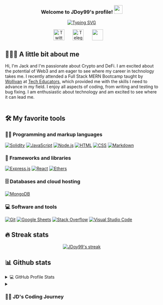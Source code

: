 <!-- Title -->
<h3 align="center">
  Welcome to JDoy99's profile!
  <img src="https://media.giphy.com/media/hvRJCLFzcasrR4ia7z/giphy.gif" width="28">
</h3>

<!-- Typing SVG -->
<p align="center">
  <a href="https://git.io/typing-svg"><img src="https://readme-typing-svg.demolab.com?font=Fira+Code&size=22&pause=2000&color=9A00FF&center=true&vCenter=true&width=435&lines=+Blockchain+Developer;Full+Stack+Web3+Development;Experienced+with+MERN+Stack" alt="Typing SVG" /></a>
</p>


<!-- Social icons section -->
<p align="center">
  <a href="https://twitter.com/JDoy99"><img width="36px" alt="Twitter" title="Twitter" src="https://github.com/JDoy99/JDoy99/blob/main/icons/64px/003-twitter.png"/></a>
  &#8287;&#8287;&#8287;&#8287;&#8287;
   <a href="https://t.me/JD0x2e"><img width="36px" alt="Telegram" title="Telegram" src="https://github.com/JDoy99/JDoy99/blob/main/icons/64px/001-telegram.png"/></a>
  &#8287;&#8287;&#8287;&#8287;&#8287;
   <a href="discordapp.com/users/873984314650558524" alt="Discord"><img width="36px" src="https://github.com/JDoy99/JDoy99/blob/main/icons/64px/002-discord.png"/></a>
  &#8287;&#8287;&#8287;&#8287;&#8287;
</p>

<!-- Social badges section -->
<!-- <p align="center">
  <a href="https://github.com/DenverCoder1?tab=repositories&sort=stargazers">
    <img alt="total stars" title="Total stars on GitHub" src="https://custom-icon-badges.demolab.com/github/stars/JDoy99?color=9A00FF&style=for-the-badge&labelColor=7d00cf&logo=star"/></a>
  <a href="https://github.com/JDoy99?tab=followers">
    <img alt="followers" title="Follow me on Github" src="https://custom-icon-badges.demolab.com/github/followers/JDoy99?color=236ad3&labelColor=1155ba&style=for-the-badge&logo=person-add&label=Follow&logoColor=white"/></a>
  <a href="https://github.com/DenverCoder1/Simple-View-Counter">
    <img alt="views" title="GitHub profile views" src="https://freshidea.com/jonah/app/DenverCoder1-profile-views"/></a>
</p>
 -->
 
## 🧑🏻‍💻 A little bit about me

Hi, I'm Jack and I'm passionate about Crypto and DeFi. I am excited about the potential of Web3 and am eager to see where my career in technology takes me. I recently attended a Full Stack MERN Bootcamp taught by [Wollivan](https://github.com/Wollivan) at [Tech Educators](https://techeducators.co.uk/), which provided me with the skills I need to advance in my field. I enjoy all aspects of coding, from writing and testing to bug fixing. I am enthusiastic about technology and am excited to see where it can lead me.
</br>
</br>

## 🛠️ My favorite tools

### 👨‍💻 Programming and markup languages

<p>
      <a href="https://github.com/search?q=user%3ADenverCoder1+language%3Asolidity"><img alt="Solidity" src="https://img.shields.io/badge/Solidity-000000?logo=Solidity&logoColor=white"></a>
      <a href="https://github.com/search?q=user%3ADenverCoder1+language%3Ajavascript"><img alt="JavaScript" src="https://img.shields.io/badge/JavaScript-F7DF1E.svg?logo=javascript&logoColor=black"></a>
      <a href="https://github.com/search?q=user%3ADenverCoder1+language%3Ajavascript"><img alt="Node.js" src="https://img.shields.io/badge/Node.js-43853D.svg?logo=node.js&logoColor=white"></a>
    <a href="https://github.com/search?q=user%3ADenverCoder1+language%3Ahtml"><img alt="HTML" src="https://img.shields.io/badge/HTML-E34F26.svg?logo=html5&logoColor=white"></a>
    <a href="https://github.com/search?q=user%3ADenverCoder1+language%3Acss"><img alt="CSS" src="https://img.shields.io/badge/CSS-1572B6.svg?logo=css3&logoColor=white"></a>
    <a href="https://github.com/search?q=user%3ADenverCoder1+language%3Amarkdown"><img alt="Markdown" src="https://img.shields.io/badge/Markdown-000000.svg?logo=markdown&logoColor=white"></a>
</p>

### 🧰 Frameworks and libraries
<p>
  <a href="#"><img alt="Express.js" src="https://img.shields.io/badge/Express.js-404d59.svg?logo=express&logoColor=white"></a>
  <a href="#"><img alt="React" src="https://img.shields.io/badge/React-20232a.svg?logo=react&logoColor=%2361DAFB"></a>
  <a href="#"><img alt="Ethers" src="https://img.shields.io/badge/ethers.js-20232a.svg?logo=ethers.js&logoColor=%2361DAFB"></a>
</p>

### 🗄️ Databases and cloud hosting

<p>
  <a href="#"><img alt="MongoDB" src ="https://img.shields.io/badge/MongoDB-4ea94b.svg?logo=mongodb&logoColor=white"></a>
  
</p>

### 💻 Software and tools

<p>
   <a href="#"><img alt="Git" src="https://img.shields.io/badge/Git-F05033.svg?logo=git&logoColor=white"></a>
   <a href="#"><img alt="Google Sheets" src="https://img.shields.io/badge/Sheets-34A853.svg?logo=google%20sheets&logoColor=white"></a>
   <a href="#"><img alt="Stack Overflow" src="https://img.shields.io/badge/-Stack%20Overflow-FE7A16?logo=stack-overflow&logoColor=white"></a>
   <a href="#"><img alt="Visual Studio Code" src="https://img.shields.io/badge/Visual%20Studio%20Code-0078d7.svg?logo=visual-studio-code&logoColor=white"></a>
</p>

## 🔥 Streak stats

<p align="center">
  <a href="v">
    <img title="🔥 Get streak stats for your profile at git.io/streak-stats" alt="JDoy99's streak" src="https://streak-stats.demolab.com?user=JDoy99&theme=tokyonight_duo"/>
  </a>
</p>

## 📊 Github stats

<!-- https://github.com/anuraghazra/github-readme-stats -->
<details> 
  <summary>💻 GitHub Profile Stats</summary>
  <br/>
    <a href="https://github.com/anuraghazra/github-readme-stats"><img alt="JDoy99's Github Stats" src="https://denvercoder1-github-readme-stats.vercel.app/api/?username=JDoy99&show_icons=true&include_all_commits=true&count_private=true&theme=react&hide_border=true&bg_color=1F222E&title_color=F85D7F&icon_color=F8D866" height="192px"/></a>
  <a href="https://github.com/anuraghazra/github-readme-stats"><img alt="JDoy99's Top Languages" src="https://github-readme-stats.vercel.app/api/top-langs/?username=JDoy99&langs_count=8&layout=compact&theme=react&hide_border=true&bg_color=1F222E&title_color=F85D7F&icon_color=F8D866&hide=Jupyter%20Notebook" height="192px"/></a>
  <br/>
</details>

<details>
 <summary><h3>👨‍💻 JD's Coding Journey</h3></summary>
   I started my coding journey actually way back in December 2021. I struggled at first to get to grips with the syntax and how it should be written so I eventually stopped as I was working full-time at the current time and just couldn't dedicate any more brain space to learn. It wasn't until July of 2022 when I was reached out to by a fellow crypto enthusiast/friend, about a course that his company was running, this turned out to be the best decision of my life. I started at the beginning of August and by November I had finished this intensive bootcamp and felt a breathe of fresh air. I could make websites and apps, I could actually code by myself and it felt so great. Fast forward to now, I know many different languages and I am now venturing into the world of Web3 development, taking a particular interest in Solidity and Smart Contracts. The time is now, I will become the best Solidity developer you have ever seen. Watch this space.




